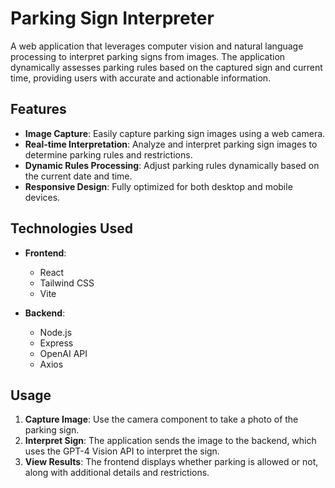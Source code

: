 # Parking Sign Interpreter

A web application that leverages computer vision and natural language processing to interpret parking signs from images. The application dynamically assesses parking rules based on the captured sign and current time, providing users with accurate and actionable information.

## Features

- **Image Capture**: Easily capture parking sign images using a web camera.
- **Real-time Interpretation**: Analyze and interpret parking sign images to determine parking rules and restrictions.
- **Dynamic Rules Processing**: Adjust parking rules dynamically based on the current date and time.
- **Responsive Design**: Fully optimized for both desktop and mobile devices.

## Technologies Used

- **Frontend**:
  - React
  - Tailwind CSS
  - Vite

- **Backend**:
  - Node.js
  - Express
  - OpenAI API
  - Axios

## Usage

1. **Capture Image**: Use the camera component to take a photo of the parking sign.
2. **Interpret Sign**: The application sends the image to the backend, which uses the GPT-4 Vision API to interpret the sign.
3. **View Results**: The frontend displays whether parking is allowed or not, along with additional details and restrictions.
